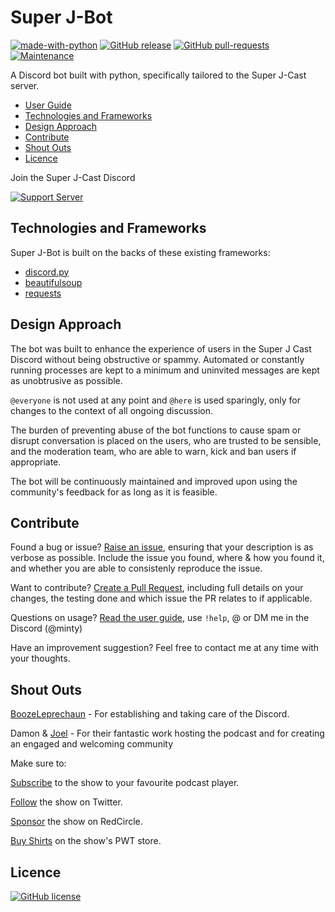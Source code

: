 # Super J-Bot
[![made-with-python](https://img.shields.io/badge/Made%20with-Python-1f425f.svg)](https://www.python.org/) [![GitHub release](https://img.shields.io/github/release/coldspice/superjbot.svg)](https://GitHub.com/coldspice/superjbot/releases/) [![GitHub pull-requests](https://img.shields.io/github/issues-pr/coldspice/superjbot.svg)](https://GitHub.com/coldspice/superjbot/pull/) [![Maintenance](https://img.shields.io/badge/Maintained%3F-yes-green.svg)](https://GitHub.com/coldspice/superjbot/graphs/commit-activity)


A Discord bot built with python, specifically tailored to the Super J-Cast server.

* [User Guide](https://github.com/coldspice/superjbot/wiki)
* [Technologies and Frameworks](#technologies-and-frameworks)
* [Design Approach](#design-approach)
* [Contribute](#contribute)
* [Shout Outs](#shout-outs)
* [Licence](#licence)

Join the Super J-Cast Discord

[![Support Server](https://img.shields.io/discord/476440670433706003.svg?label=Discord&logo=Discord&colorB=7289da&style=for-the-badge)](https://discord.gg/zWEgNK5)

## Technologies and Frameworks

Super J-Bot is built on the backs of these existing frameworks:
* [discord.py](https://github.com/Rapptz/discord.py)
* [beautifulsoup](https://www.crummy.com/software/BeautifulSoup/)
* [requests](https://requests.readthedocs.io/en/master/)

## Design Approach

The bot was built to enhance the experience of users in the Super J Cast Discord without being obstructive or spammy. Automated or constantly running processes are kept to a minimum and uninvited messages are kept as unobtrusive as possible.

`@everyone` is not used at any point and `@here` is used sparingly, only for changes to the context of all ongoing discussion.

The burden of preventing abuse of the bot functions to cause spam or disrupt conversation is placed on the users, who are trusted to be sensible, and the moderation team, who are able to warn, kick and ban users if appropriate.

The bot will be continuously maintained and improved upon using the community's feedback for as long as it is feasible.

## Contribute

Found a bug or issue? [Raise an issue](https://github.com/coldspice/superjbot/issues/new), ensuring that your description is as verbose as possible. Include the issue you found, where & how you found it, and whether you are able to consistenly reproduce the issue.

Want to contribute? [Create a Pull Request](https://github.com/coldspice/superjbot/compare), including full details on your changes, the testing done and which issue the PR relates to if applicable.

Questions on usage? [Read the user guide](https://github.com/coldspice/superjbot/wiki), use `!help`, @ or DM me in the Discord (@minty)

Have an improvement suggestion? Feel free to contact me at any time with your thoughts.

## Shout Outs

[BoozeLeprechaun](https://twitter.com/Bo0zeLeprechaun) - For establishing and taking care of the Discord.

Damon & [Joel](https://twitter.com/joeljabraham) - For their fantastic work hosting the podcast and for creating an engaged and welcoming community


Make sure to: 

[Subscribe](https://redcircle.com/shows/super-j-cast)  to the show to your favourite podcast player.

[Follow](https://twitter.com/thesuperjcast) the show on Twitter.

[Sponsor](https://app.redcircle.com/shows/cf1d4e82-ac3d-47e6-948d-1d299cf6744e/sponsor) the show on RedCircle.

[Buy Shirts](https://www.prowrestlingtees.com/superjcast) on the show's PWT store.

## Licence

[![GitHub license](https://img.shields.io/github/license/coldspice/superjbot.svg)](https://github.com/coldspice/superjbot/blob/main/LICENSE)

